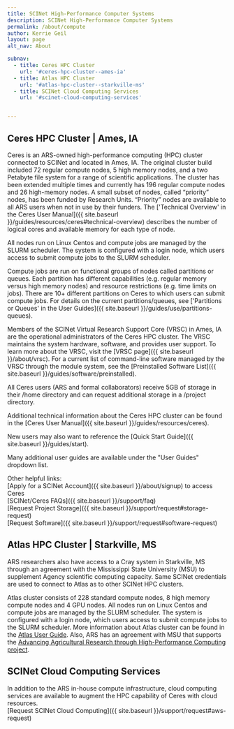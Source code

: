 ```yaml
---
title: SCINet High-Performance Computer Systems
description: SCINet High-Performance Computer Systems
permalink: /about/compute
author: Kerrie Geil
layout: page
alt_nav: About

subnav:
  - title: Ceres HPC Cluster
    url: '#ceres-hpc-cluster--ames-ia'
  - title: Atlas HPC Cluster
    url: '#atlas-hpc-cluster--starkville-ms'
  - title: SCINet Cloud Computing Services
    url: '#scinet-cloud-computing-services'


---
```


## Ceres HPC Cluster | Ames, IA
Ceres is an ARS-owned high-performance computing (HPC) cluster connected to SCINet and located in Ames, IA. The original cluster build included 72 regular compute nodes, 5 high memory nodes, and a two Petabyte file system for a range of scientific applications. The cluster has been extended multiple times and currently has 196 regular compute nodes and 26 high-memory nodes. A small subset of nodes, called “priority” nodes, has been funded by Research Units. “Priority” nodes are available to all ARS users when not in use by their funders. The ['Technical Overview' in the Ceres User Manual]({{ site.baseurl }}/guides/resources/ceres#technical-overview) describes the number of logical cores and available memory for each type of node.

All nodes run on Linux Centos and compute jobs are managed by the SLURM scheduler. The system is configured with a login node, which users access to submit compute jobs to the SLURM scheduler.

Compute jobs are run on functional groups of nodes called partitions or queues. Each partition has different capabilities (e.g. regular memory versus high memory nodes) and resource restrictions (e.g. time limits on jobs). There are 10+ different partitions on Ceres to which users can submit compute jobs. For details on the current partitions/queues, see ['Partitions or Queues' in the User Guides]({{ site.baseurl }}/guides/use/partitions-queues).

Members of the SCINet Virtual Research Support Core (VRSC) in Ames, IA are the operational administrators of the Ceres HPC cluster. The VRSC maintains the system hardware, software, and provides user support. To learn more about the VRSC, visit the [VRSC page]({{ site.baseurl }}/about/vrsc). For a current list of command-line software managed by the VRSC through the module system, see the [Preinstalled Software List]({{ site.baseurl }}/guides/software/preinstalled).

All Ceres users (ARS and formal collaborators) receive 5GB of storage in their /home directory and can request additional storage in a /project directory.

Additional technical information about the Ceres HPC cluster can be found in the [Ceres User Manual]({{ site.baseurl }}/guides/resources/ceres).

New users may also want to reference the [Quick Start Guide]({{ site.baseurl }}/guides/start).

Many additional user guides are available under the "User Guides" dropdown list.

Other helpful links:<br>
[Apply for a SCINet Account]({{ site.baseurl }}/about/signup) to access Ceres<br>
[SCINet/Ceres FAQs]({{ site.baseurl }}/support/faq)<br>
[Request Project Storage]({{ site.baseurl }}/support/request#storage-request)<br>
[Request Software]({{ site.baseurl }}/support/request#software-request)<br>


## Atlas HPC Cluster | Starkville, MS 
ARS researchers also have access to a Cray system in Starkville, MS through an agreement with the Mississippi State University (MSU) to supplement Agency scientific computing capacity. Same SCINet credentials are used to connect to Atlas as to other SCINet HPC clusters.

Atlas cluster consists of 228 standard compute nodes, 8 high memory compute nodes and 4 GPU nodes. All nodes run on Linux Centos and compute jobs are managed by the SLURM scheduler. The system is configured with a login node, which users access to submit compute jobs to the SLURM scheduler. More information about Atlas cluster can be found in the [Atlas User Guide](https://www.hpc.msstate.edu/computing/atlas). Also, ARS has an agreement with MSU that supports the [Advancing Agricultural Research through High-Performance Computing project](https://storymaps.arcgis.com/stories/38dcc50ccb8147f4b31b9fe20d19a66a). 


## SCINet Cloud Computing Services
In addition to the ARS in-house compute infrastructure, cloud computing services are available to augment the HPC capability of Ceres with cloud resources.<br>
[Request SCINet Cloud Computing]({{ site.baseurl }}/support/request#aws-request)

<!--
## Page specific instructions
Ceres
configuration
nodes storage queues
operators
network connections
links to operating docs
Info on next generation HPS's coming online
-->
